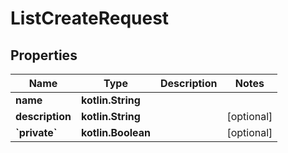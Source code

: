 
# ListCreateRequest

## Properties
Name | Type | Description | Notes
------------ | ------------- | ------------- | -------------
**name** | **kotlin.String** |  | 
**description** | **kotlin.String** |  |  [optional]
**&#x60;private&#x60;** | **kotlin.Boolean** |  |  [optional]



